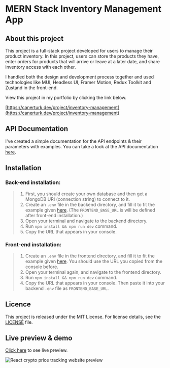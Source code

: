 # MERN Stack Inventory Management App

## About this project

This project is a full-stack project developed for users to manage their product inventory. In this project, users can store the products they have, enter orders for products that will arrive or leave at a later date, and share inventory access with each other.

I handled both the design and development process together and used technologies like MUI, Headless UI, Framer Motion, Redux Toolkit and Zustand in the front-end.

View this project in my portfolio by clicking the link below.

[https://canerturk.dev/project/inventory-management](https://canerturk.dev/project/inventory-management)

## API Documentation

I've created a simple documentation for the API endpoints & their parameters with examples. You can take a look at the API documentation [here](https://github.com/can-erturk/inventory-management/blob/main/backend/README.md).

## Installation

### Back-end installation:

> 1.  First, you should create your own database and then get a MongoDB URI (connection string) to connect to it.
> 2.  Create an `.env` file in the backend directory, and fill it to fit the example given [here](https://github.com/can-erturk/inventory-management/blob/main/backend/.env.example). (The `FRONTEND_BASE_URL` is will be defined after front-end installation.)
> 3.  Open your terminal and navigate to the backend directory.
> 4.  Run `npm install && npm run dev` command.
> 5.  Copy the URL that appears in your console.

### Front-end installation:

> 1.  Create an `.env` file in the frontend directory, and fill it to fit the example given [here](https://github.com/can-erturk/inventory-management/blob/main/frontend/.env.example). You should use the URL you copied from the console before.
> 2.  Open your terminal again, and navigate to the frontend directory.
> 3.  Run `npm install && npm run dev` command.
> 4.  Copy the URL that appears in your console. Then paste it into your backend `.env` file as `FRONTEND_BASE_URL`.

## Licence

This project is released under the MIT License. For license details, see the [LICENSE](https://github.com/can-erturk/inventory-management/blob/main/LICENCE) file.

## Live preview & demo

[Click here](https://mern-products.vercel.app/) to see live preview.

![React crypto price tracking website preview](./preview.png)
